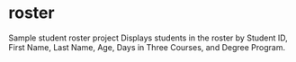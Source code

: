 # roster
Sample student roster project
Displays students in the roster by Student ID, First Name, Last Name, Age, Days in Three Courses, and Degree Program.
